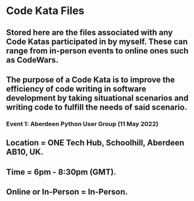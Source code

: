 # Code Kata Files

## Stored here are the files associated with any Code Katas participated in by myself. These can range from in-person events to online ones such as CodeWars.
## The purpose of a Code Kata is to improve the efficiency of code writing in software development by taking situational scenarios and writing code to fulfill the needs of said scenario.

### Event 1: Aberdeen Python User Group (11 May 2022)
## Location = ONE Tech Hub, Schoolhill, Aberdeen AB10, UK.
## Time = 6pm - 8:30pm (GMT).
## Online or In-Person = In-Person.